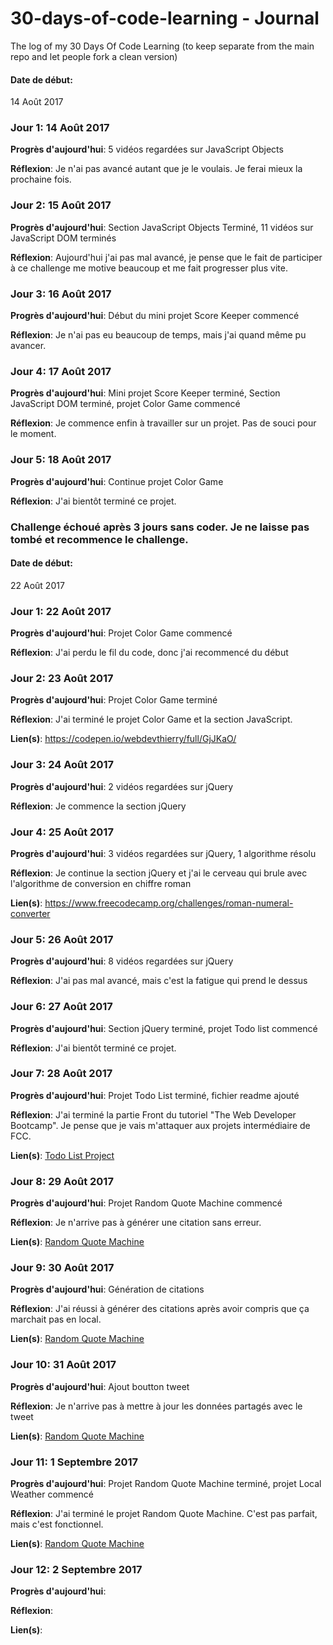 # 30-days-of-code-learning - Journal
The log of my 30 Days Of Code Learning (to keep separate from the main repo and let people fork a clean version)

#### Date de début:
  14 Août 2017

### Jour 1: 14 Août 2017

**Progrès d'aujourd'hui**: 5 vidéos regardées sur JavaScript Objects

**Réflexion**: Je n'ai pas avancé autant que je le voulais. Je ferai mieux la prochaine fois.


### Jour 2: 15 Août 2017

**Progrès d'aujourd'hui**: Section JavaScript Objects Terminé, 11 vidéos sur JavaScript DOM terminés

**Réflexion**: Aujourd'hui j'ai pas mal avancé, je pense que le fait de participer à ce challenge me motive beaucoup et me fait progresser plus vite.

### Jour 3: 16 Août 2017

**Progrès d'aujourd'hui**: Début du mini projet Score Keeper commencé

**Réflexion**: Je n'ai pas eu beaucoup de temps, mais j'ai quand même pu avancer.

### Jour 4: 17 Août 2017

**Progrès d'aujourd'hui**: Mini projet Score Keeper terminé, Section JavaScript DOM terminé, projet Color Game commencé

**Réflexion**: Je commence enfin à travailler sur un projet. Pas de souci pour le moment.

### Jour 5: 18 Août 2017

**Progrès d'aujourd'hui**: Continue projet Color Game 

**Réflexion**: J'ai bientôt terminé ce projet.

### Challenge échoué après 3 jours sans coder. Je ne laisse pas tombé et recommence le challenge.

#### Date de début:
  22 Août 2017
  
### Jour 1: 22 Août 2017

**Progrès d'aujourd'hui**: Projet Color Game commencé

**Réflexion**: J'ai perdu le fil du code, donc j'ai recommencé du début

### Jour 2: 23 Août 2017

**Progrès d'aujourd'hui**: Projet Color Game terminé

**Réflexion**: J'ai terminé le projet Color Game et la section JavaScript.

**Lien(s)**: https://codepen.io/webdevthierry/full/GjJKaO/

### Jour 3: 24 Août 2017

**Progrès d'aujourd'hui**: 2 vidéos regardées sur jQuery

**Réflexion**: Je commence la section jQuery

### Jour 4: 25 Août 2017

**Progrès d'aujourd'hui**: 3 vidéos regardées sur jQuery, 1 algorithme résolu

**Réflexion**: Je continue la section jQuery et j'ai le cerveau qui brule avec l'algorithme de conversion en chiffre roman

**Lien(s)**: https://www.freecodecamp.org/challenges/roman-numeral-converter

### Jour 5: 26 Août 2017

**Progrès d'aujourd'hui**: 8 vidéos regardées sur jQuery

**Réflexion**: J'ai pas mal avancé, mais c'est la fatigue qui prend le dessus

### Jour 6: 27 Août 2017

**Progrès d'aujourd'hui**: Section jQuery terminé, projet Todo list commencé

**Réflexion**: J'ai bientôt terminé ce projet.

### Jour 7: 28 Août 2017

**Progrès d'aujourd'hui**: Projet Todo List terminé, fichier readme ajouté 

**Réflexion**: J'ai terminé la partie Front du tutoriel "The Web Developer Bootcamp". Je pense que je vais m'attaquer aux projets intermédiaire de FCC.

**Lien(s)**: [Todo List Project](https://codepen.io/webdevthierry/full/EgKBOq/)

### Jour 8: 29 Août 2017

**Progrès d'aujourd'hui**: Projet Random Quote Machine commencé

**Réflexion**: Je n'arrive pas à générer une citation sans erreur.

**Lien(s)**: [Random Quote Machine](https://codepen.io/webdevthierry/pen/prQLoK)

### Jour 9: 30 Août 2017

**Progrès d'aujourd'hui**: Génération de citations

**Réflexion**: J'ai réussi à générer des citations après avoir compris que ça marchait pas en local.

**Lien(s)**: [Random Quote Machine](https://codepen.io/webdevthierry/pen/prQLoK)

### Jour 10: 31 Août 2017

**Progrès d'aujourd'hui**: Ajout boutton tweet

**Réflexion**: Je n'arrive pas à mettre à jour les données partagés avec le tweet

**Lien(s)**: [Random Quote Machine](https://codepen.io/webdevthierry/pen/prQLoK)

### Jour 11: 1 Septembre 2017

**Progrès d'aujourd'hui**: Projet Random Quote Machine terminé, projet Local Weather commencé

**Réflexion**: J'ai terminé le projet Random Quote Machine. C'est pas parfait, mais c'est fonctionnel.

**Lien(s)**: [Random Quote Machine](https://codepen.io/webdevthierry/pen/prQLoK)

### Jour 12: 2 Septembre 2017

**Progrès d'aujourd'hui**:

**Réflexion**:

**Lien(s)**:
